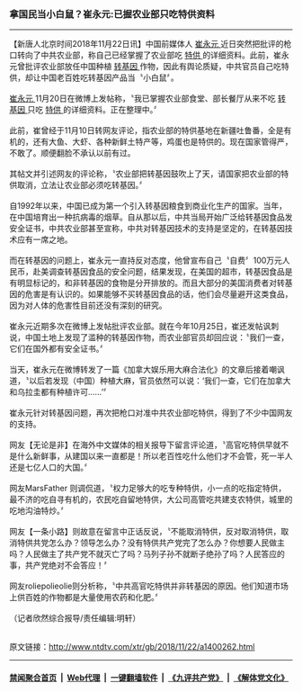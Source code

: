 ### 拿国民当小白鼠？崔永元:已握农业部只吃特供资料
------------------------

<div class="wysiwyg">
 【新唐人北京时间2018年11月22日讯】中国前媒体人
 <a href="http://www.ntdtv.com/xtr/gb/articlelistbytag_崔永元.html" target="_blank">
  崔永元
 </a>
 近日突然把批评的枪口转向了中共农业部，称自己已经掌握了农业部吃
 <a href="http://www.ntdtv.com/xtr/gb/articlelistbytag_特供.html" target="_blank">
  特供
 </a>
 的详细资料。此前，崔永元曾批评农业部放任中国种植
 <a href="http://www.ntdtv.com/xtr/gb/articlelistbytag_转基因.html" target="_blank">
  转基因
 </a>
 作物，因此有舆论质疑，中共官员自己吃特供，却让中国老百姓吃转基因产品当〝小白鼠〞。
 <br/>
 <br/>
 <a href="http://www.ntdtv.com/xtr/gb/articlelistbytag_崔永元.html" target="_blank">
  崔永元
 </a>
 11月20日在微博上发帖称，〝我已掌握农业部食堂、部长餐厅从来不吃
 <a href="http://www.ntdtv.com/xtr/gb/articlelistbytag_转基因.html" target="_blank">
  转基因
 </a>
 只吃
 <a href="http://www.ntdtv.com/xtr/gb/articlelistbytag_特供.html" target="_blank">
  特供
 </a>
 的详细资料。正在整理中。〞
 <br/>
 <br/>
 此前，崔曾经于11月10日转网友评论，指农业部的特供基地在新疆吐鲁番，全是有机的，还有大鱼、大虾、各种新鲜土特产等，鸡蛋也是特供的。现在国家管得严，不敢了。顺便翻脸不承认以前有过。
 <br/>
 <br/>
 其帖文并引述网友的评论称，〝农业部把转基因鼓吹上了天，请国家把农业部的特供取消，立法让农业部必须吃转基因。〞
 <br/>
 <br/>
 自1992年以来，中国已成为第一个引入转基因粮食到商业化生产的国家。当年，在中国培育出一种抗病毒的烟草。自从那以后，中共当局开始广泛给转基因食品发安全证书，中共农业部甚至宣称，中共对转基因技术的支持是坚定的，在转基因技术应有一席之地。
 <br/>
 <br/>
 而在转基因的问题上，崔永元一直持反对态度，他曾宣布自己〝自费〞100万元人民币，赴美调查转基因食品的安全问题，结果发现，在美国的超市，转基因食品是有明显标记的，和非转基因的食物是分开排放的。而且大部分的美国消费者对转基因的危害是有认识的。如果能够不买转基因食品的话，他们会尽量避开这类食品，因为对人体的危害性目前还没有深刻的研究。
 <br/>
 <br/>
 崔永元近期多次在微博上发帖批评农业部。就在今年10月25日，崔还发帖讽刺说，中国土地上发现了滥种的转基因作物，而农业部官员却回应说：〝我们一查，它们在国外都有安全证书。〞
 <br/>
 <br/>
 当天，崔永元在微博转发了一篇《加拿大娱乐用大麻合法化》的文章后接着嘲讽道，〝以后若发现（中国）种植大麻，官员依然可以说：‘我们一查，它们在加拿大和乌拉圭都有种植许可……’〞
 <br/>
 <br/>
 崔永元针对转基因问题，再次把枪口对准中共农业部吃特供，得到了不少中国网友的支持。
 <br/>
 <br/>
 网友【无论是非】在海外中文媒体的相关报导下留言评论道，〝高官吃特供早就不是什么新鲜事，从建国以来一直都是！所以老百性吃什么他们才不会管，死一半人还是七亿人口的大国。〞
 <br/>
 <br/>
 网友MarsFather 则调侃道，〝权力足够大的吃专种特供，小一点的吃指定特供，最不济的吃自寻有机的，农民吃自留地特供，大公司高管吃共建支农特供，城里的吃地沟油特炒。〞
 <br/>
 <br/>
 网友【一条小路】则故意在留言中正话反说，〝不能取消特供，反对取消特供，取消特供共党怎么办？领导怎么办？没有特供共产党完了怎么办？你想要人民做主吗？人民做主了共产党不就灭亡了吗？马列子孙不就断子绝孙了吗？人民答应的事，共产党绝对不会答应！〞
 <br/>
 <br/>
 网友roliepolieolie则分析称，〝中共高官吃特供并非转基因的原因。他们知道市场上供百姓的作物都是大量使用农药和化肥。〞
 <br/>
 <br/>
 （记者欣然综合报导/责任编辑:明轩）
</div>

<br/>原文链接：http://www.ntdtv.com/xtr/gb/2018/11/22/a1400262.html


------------------------
#### [禁闻聚合首页](https://github.com/gfw-breaker/banned-news/blob/master/README.md) &nbsp;|&nbsp; [Web代理](https://github.com/gfw-breaker/open-proxy/blob/master/README.md) &nbsp;|&nbsp; [一键翻墙软件](https://github.com/gfw-breaker/nogfw/blob/master/README.md) &nbsp;|&nbsp; [《九评共产党》](https://github.com/gfw-breaker/9ping.md/blob/master/README.md#九评之一评共产党是什么) &nbsp;|&nbsp; [《解体党文化》](https://github.com/gfw-breaker/jtdwh.md/blob/master/README.md#绪论)